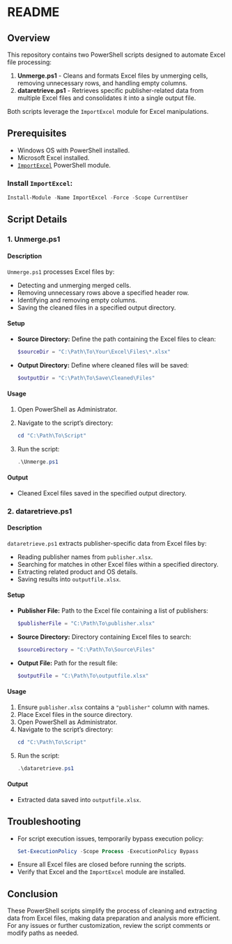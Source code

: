 # README

## Overview
This repository contains two PowerShell scripts designed to automate Excel file processing:

1. **Unmerge.ps1** - Cleans and formats Excel files by unmerging cells, removing unnecessary rows, and handling empty columns.
2. **dataretrieve.ps1** - Retrieves specific publisher-related data from multiple Excel files and consolidates it into a single output file.

Both scripts leverage the `ImportExcel` module for Excel manipulations.

## Prerequisites
- Windows OS with PowerShell installed.
- Microsoft Excel installed.
- [`ImportExcel`](https://www.powershellgallery.com/packages/ImportExcel) PowerShell module.

### Install `ImportExcel`:
```powershell
Install-Module -Name ImportExcel -Force -Scope CurrentUser
```

## Script Details

### 1. Unmerge.ps1
#### Description
`Unmerge.ps1` processes Excel files by:
- Detecting and unmerging merged cells.
- Removing unnecessary rows above a specified header row.
- Identifying and removing empty columns.
- Saving the cleaned files in a specified output directory.

#### Setup
- **Source Directory:** Define the path containing the Excel files to clean:
  ```powershell
  $sourceDir = "C:\Path\To\Your\Excel\Files\*.xlsx"
  ```
- **Output Directory:** Define where cleaned files will be saved:
  ```powershell
  $outputDir = "C:\Path\To\Save\Cleaned\Files"
  ```

#### Usage
1. Open PowerShell as Administrator.

2. Navigate to the script’s directory:
   ```powershell
   cd "C:\Path\To\Script"
   ```
3. Run the script:
   ```powershell
   .\Unmerge.ps1
   ```

#### Output
- Cleaned Excel files saved in the specified output directory.

### 2. dataretrieve.ps1
#### Description
`dataretrieve.ps1` extracts publisher-specific data from Excel files by:
- Reading publisher names from `publisher.xlsx`.
- Searching for matches in other Excel files within a specified directory.
- Extracting related product and OS details.
- Saving results into `outputfile.xlsx`.

#### Setup
- **Publisher File:** Path to the Excel file containing a list of publishers:
  ```powershell
  $publisherFile = "C:\Path\To\publisher.xlsx"
  ```
- **Source Directory:** Directory containing Excel files to search:
  ```powershell
  $sourceDirectory = "C:\Path\To\Source\Files"
  ```
- **Output File:** Path for the result file:
  ```powershell
  $outputFile = "C:\Path\To\outputfile.xlsx"
  ```

#### Usage
1. Ensure `publisher.xlsx` contains a `"publisher"` column with names.
2. Place Excel files in the source directory.
3. Open PowerShell as Administrator.
4. Navigate to the script’s directory:
   ```powershell
   cd "C:\Path\To\Script"
   ```
5. Run the script:
   ```powershell
   .\dataretrieve.ps1
   ```

#### Output
- Extracted data saved into `outputfile.xlsx`.

## Troubleshooting
- For script execution issues, temporarily bypass execution policy:
  ```powershell
  Set-ExecutionPolicy -Scope Process -ExecutionPolicy Bypass
  ```
- Ensure all Excel files are closed before running the scripts.
- Verify that Excel and the `ImportExcel` module are installed.

## Conclusion
These PowerShell scripts simplify the process of cleaning and extracting data from Excel files, making data preparation and analysis more efficient. For any issues or further customization, review the script comments or modify paths as needed.
